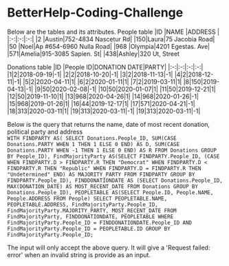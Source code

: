 # BetterHelp-Coding-Challenge

Below are the tables and its attributes.
People table
|ID   |NAME   |ADDRESS   |
|:-:|:-:|:-:|
|2  |Austin|752-4834 Nascetur Rd|
|150|Laura|75 Jacobia Road|
|50   |Noel|Ap #654-6960 Nulla Road|
|968  |Olympia|4201 Egestas. Ave|
|571|Amelia|915-3085 Sapien. St|
|438|Ashley|320 Ut, Street


Donations table
|ID   |People ID|DONATION DATE|PARTY|
|:-:|:-:|:-:|:-:|
|1|2|2018-09-19|-1|
|2|2|2018-10-20|-1|
|3|2|2018-11-13|-1|
|4|2|2018-12-11|-1|
|5|2|2020-04-11|1|
|6|2|2020-01-11|1|
|7|2|2019-03-11|1|
|8|150|2019-04-13|-1|
|9|50|2020-02-08|-1|
|10|50|2020-01-07|1|
|11|50|2019-12-21|1|
|12|50|2019-11-10|1|
|13|968|2020-04-26|1|
|14|968|2020-01-26|-1|
|15|968|2019-01-26|1|
|16|44|2019-12-17|1|
|17|571|2020-04-21|-1|
|18|313|2020-03-11|1|
|19|313|2020-03-11|-1|
|19|313|2020-03-11|-1|


Below is the query that returns the name, date of most recent donation, political party and address <br/>
`WITH FINDPARTY AS(
         SELECT Donations.People_ID, SUM(CASE Donations.PARTY WHEN 1 THEN 1 ELSE 0 END) AS D,
         SUM(CASE Donations.PARTY WHEN -1 THEN 1 ELSE 0 END) AS R FROM Donations GROUP BY People_ID),
     FindMajorityParty AS(SELECT FINDPARTY.People_ID,
         (CASE WHEN FINDPARTY.D > FINDPARTY.R THEN "Democrat"
         WHEN FINDPARTY.D < FINDPARTY.R THEN "Republic"
         WHEN FINDPARTY.D = FINDPARTY.R THEN "Undetermined" END) AS MAJORITY_PARTY FROM FINDPARTY GROUP BY FINDPARTY.People_ID),
     FINDDONATIONDATE AS (SELECT Donations.People_ID, MAX(DONATION_DATE) AS MOST_RECENT_DATE FROM Donations GROUP BY Donations.People_ID),
     PEOPLETABLE AS(SELECT People.ID, People.NAME, People.ADDRESS FROM People)
         SELECT PEOPLETABLE.NAME, PEOPLETABLE.ADDRESS, FindMajorityParty.People_ID, FindMajorityParty.MAJORITY_PARTY, MOST_RECENT_DATE
         FROM FindMajorityParty, FINDDONATIONDATE, PEOPLETABLE
         WHERE FindMajorityParty.People_ID = FINDDONATIONDATE.People_ID AND FindMajorityParty.People_ID = PEOPLETABLE.ID
         GROUP BY FindMajorityParty.People_ID;    `


The input will only accept the above query. It will give a 'Request failed: error' when an invalid string is provide as an input. 
